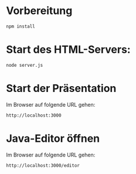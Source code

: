 
# Vorbereitung

```
npm install
```

# Start des HTML-Servers:

```
node server.js
```

# Start der Präsentation

Im Browser auf folgende URL gehen:

```
http://localhost:3000
```

# Java-Editor öffnen

Im Browser auf folgende URL gehen:

```
http://localhost:3000/editor
```
